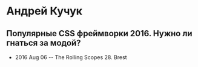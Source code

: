 # Андрей Кучук

## Популярные CSS фреймворки 2016. Нужно ли гнаться за модой?
- 2016 Aug 06 -- The Rolling Scopes 28. Brest    
